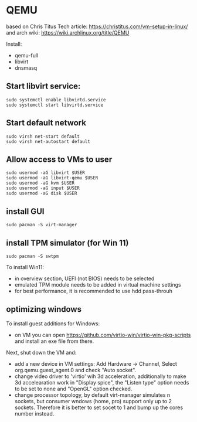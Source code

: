 # QEMU

based on Chris Titus Tech article: https://christitus.com/vm-setup-in-linux/ and arch wiki: https://wiki.archlinux.org/title/QEMU 

Install: 
 - qemu-full
 - libvirt
 - dnsmasq

## Start libvirt service:

```
sudo systemctl enable libvirtd.service
sudo systemctl start libvirtd.service
```


## Start default network

```
sudo virsh net-start default
sudo virsh net-autostart default
```

## Allow access to VMs to user

```
sudo usermod -aG libvirt $USER
sudo usermod -aG libvirt-qemu $USER
sudo usermod -aG kvm $USER
sudo usermod -aG input $USER
sudo usermod -aG disk $USER
```

## install GUI

```
sudo pacman -S virt-manager 
```

## install TPM simulator (for Win 11)

```
sudo pacman -S swtpm
```

To install Win11:
- in overview section, UEFI (not BIOS) needs to be selected
- emulated TPM module needs to be added in virtual machine settings
- for best performance, it is recommended to use hdd pass-throuh

## optimizing windows 

To install guest additions for Windows:
- on VM you can open https://github.com/virtio-win/virtio-win-pkg-scripts and install an exe file from there.

Next, shut down the VM and:
 - add a new device in VM settings: Add Hardware -> Channel, Select org.qemu.guest_agent.0 and check "Auto socket".
 - change video driver to 'virtio' wih 3d acceleration, additionally to make 3d accelearation work in "Display spice", the "Listen type" option needs to be set to none and "OpenGL" option checked.
 - change processor topology, by default virt-manager simulates n sockets, but consumer wndows (home, pro) support only up to 2 sockets. Therefore it is better to set socet to 1 and bump up the cores number instead.


